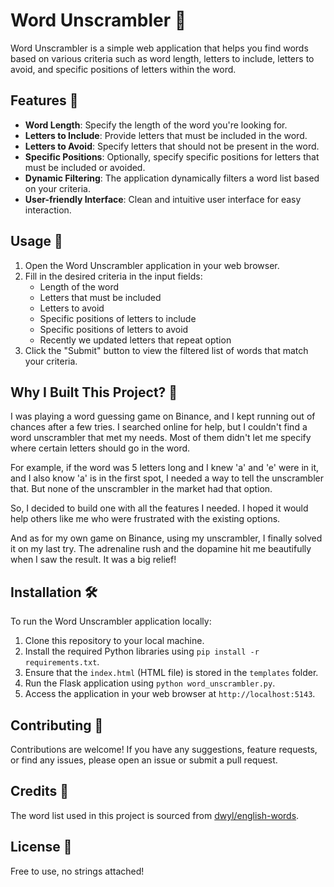 # Word Unscrambler 🧩

Word Unscrambler is a simple web application that helps you find words based on various criteria such as word length, letters to include, letters to avoid, and specific positions of letters within the word.

## Features 🚀

- **Word Length**: Specify the length of the word you're looking for.
- **Letters to Include**: Provide letters that must be included in the word.
- **Letters to Avoid**: Specify letters that should not be present in the word.
- **Specific Positions**: Optionally, specify specific positions for letters that must be included or avoided.
- **Dynamic Filtering**: The application dynamically filters a word list based on your criteria.
- **User-friendly Interface**: Clean and intuitive user interface for easy interaction.

## Usage 📝

1. Open the Word Unscrambler application in your web browser.
2. Fill in the desired criteria in the input fields:
   - Length of the word
   - Letters that must be included
   - Letters to avoid
   - Specific positions of letters to include
   - Specific positions of letters to avoid
   - Recently we updated letters that repeat option
3. Click the "Submit" button to view the filtered list of words that match your criteria.

## Why I Built This Project? 🌟

I was playing a word guessing game on Binance, and I kept running out of chances after a few tries. I searched online for help, but I couldn't find a word unscrambler that met my needs. Most of them didn't let me specify where certain letters should go in the word.

For example, if the word was 5 letters long and I knew 'a' and 'e' were in it, and I also know 'a' is in the first spot, I needed a way to tell the unscrambler that. But none of the unscrambler in the market had that option.

So, I decided to build one with all the features I needed. I hoped it would help others like me who were frustrated with the existing options.

And as for my own game on Binance, using my unscrambler, I finally solved it on my last try. The adrenaline rush and the dopamine hit me beautifully when I saw the result. It was a big relief!

## Installation 🛠️

To run the Word Unscrambler application locally:

1. Clone this repository to your local machine.
2. Install the required Python libraries using `pip install -r requirements.txt`.
3. Ensure that the `index.html` (HTML file) is stored in the `templates` folder.
4. Run the Flask application using `python word_unscrambler.py`.
5. Access the application in your web browser at `http://localhost:5143`.

## Contributing 🤝

Contributions are welcome! If you have any suggestions, feature requests, or find any issues, please open an issue or submit a pull request.

## Credits 🙏

The word list used in this project is sourced from [dwyl/english-words](https://github.com/dwyl/english-words).

## License 📄

Free to use, no strings attached!

